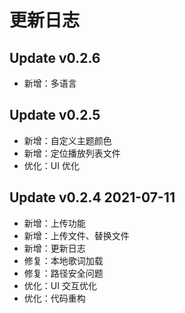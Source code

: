 # 更新日志

## Update v0.2.6

- 新增：多语言

## Update v0.2.5

- 新增：自定义主题颜色
- 新增：定位播放列表文件
- 优化：UI 优化

## Update v0.2.4 2021-07-11

- 新增：上传功能
- 新增：上传文件、替换文件
- 新增：更新日志
- 修复：本地歌词加载
- 修复：路径安全问题
- 优化：UI 交互优化
- 优化：代码重构
